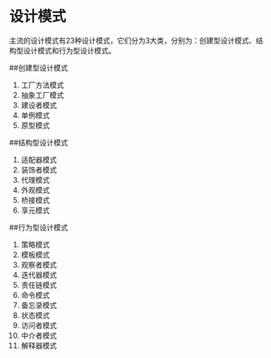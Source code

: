 # 设计模式
主流的设计模式有23种设计模式，它们分为3大类，分别为：创建型设计模式、结构型设计模式和行为型设计模式。

##创建型设计模式
1. 工厂方法模式
1. 抽象工厂模式
1. 建设者模式
1. 单例模式
1. 原型模式

##结构型设计模式
1. 适配器模式
1. 装饰者模式
1. 代理模式
1. 外观模式
1. 桥接模式
1. 享元模式

##行为型设计模式
1. 策略模式
1. 模板模式
1. 观察者模式
1. 迭代器模式
1. 责任链模式
1. 命令模式
1. 备忘录模式
1. 状态模式
1. 访问者模式
1. 中介者模式
1. 解释器模式
